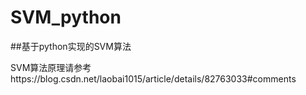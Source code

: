 # SVM_python
##基于python实现的SVM算法

SVM算法原理请参考https://blog.csdn.net/laobai1015/article/details/82763033#comments
